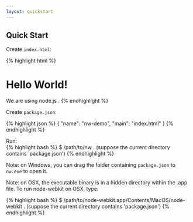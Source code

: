 ```yaml
---
layout: quickstart
---
```


## Quick Start

Create `index.html`:

{% highlight html %}
<!DOCTYPE html>
<html>
<head>
	<title>Hello World!</title>
</head>
<body>
	<h1>Hello World!</h1>
	We are using node.js <script>document.write(process.version)</script>.
</body>
</html>
{% endhighlight %}

Create `package.json`:

{% highlight json %}
{
	"name": "nw-demo",
	"main": "index.html"
}
{% endhighlight %}

Run:  
{% highlight bash %}
$ /path/to/nw .  (suppose the current directory contains 'package.json')
{% endhighlight %}

Note: on Windows, you can drag the folder containing `package.json` to `nw.exe` to open it.

Note: on OSX, the executable binary is in a hidden directory within the .app file. To run node-webkit on OSX, type:

{% highlight bash %}
$ /path/to/node-webkit.app/Contents/MacOS/node-webkit .  (suppose the current directory contains 'package.json')
{% endhighlight %}